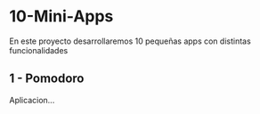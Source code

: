 # 10-Mini-Apps
En este proyecto desarrollaremos 10 pequeñas apps con distintas funcionalidades

## 1 - Pomodoro

Aplicacion...
